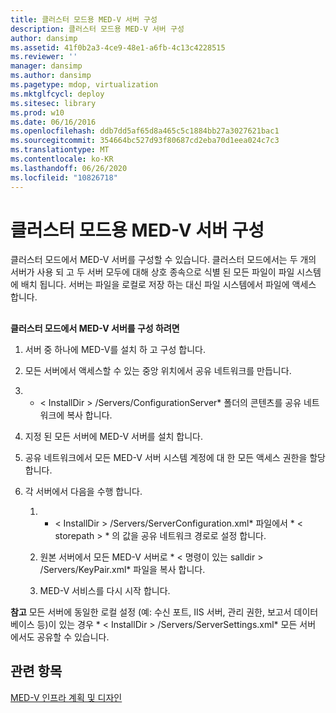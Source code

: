 ```yaml
---
title: 클러스터 모드용 MED-V 서버 구성
description: 클러스터 모드용 MED-V 서버 구성
author: dansimp
ms.assetid: 41f0b2a3-4ce9-48e1-a6fb-4c13c4228515
ms.reviewer: ''
manager: dansimp
ms.author: dansimp
ms.pagetype: mdop, virtualization
ms.mktglfcycl: deploy
ms.sitesec: library
ms.prod: w10
ms.date: 06/16/2016
ms.openlocfilehash: ddb7dd5af65d8a465c5c1884bb27a3027621bac1
ms.sourcegitcommit: 354664bc527d93f80687cd2eba70d1eea024c7c3
ms.translationtype: MT
ms.contentlocale: ko-KR
ms.lasthandoff: 06/26/2020
ms.locfileid: "10826718"
---
```

# 클러스터 모드용 MED-V 서버 구성


클러스터 모드에서 MED-V 서버를 구성할 수 있습니다. 클러스터 모드에서는 두 개의 서버가 사용 되 고 두 서버 모두에 대해 상호 종속으로 식별 된 모든 파일이 파일 시스템에 배치 됩니다. 서버는 파일을 로컬로 저장 하는 대신 파일 시스템에서 파일에 액세스 합니다.

## <a href="" id="bkmk-howtoconfigurethemedvserverinclustermode"></a>


**클러스터 모드에서 MED-V 서버를 구성 하려면**

1.  서버 중 하나에 MED-V를 설치 하 고 구성 합니다.

2.  모든 서버에서 액세스할 수 있는 중앙 위치에서 공유 네트워크를 만듭니다.

3.  * &lt; InstallDir &gt; /Servers/ConfigurationServer* 폴더의 콘텐츠를 공유 네트워크에 복사 합니다.

4.  지정 된 모든 서버에 MED-V 서버를 설치 합니다.

5.  공유 네트워크에서 모든 MED-V 서버 시스템 계정에 대 한 모든 액세스 권한을 할당 합니다.

6.  각 서버에서 다음을 수행 합니다.

    1.  * &lt; InstallDir &gt; /Servers/ServerConfiguration.xml* 파일에서 * &lt; storepath &gt; * 의 값을 공유 네트워크 경로로 설정 합니다.

    2.  원본 서버에서 모든 MED-V 서버로 * &lt; 명령이 있는 salldir &gt; /Servers/KeyPair.xml* 파일을 복사 합니다.

    3.  MED-V 서비스를 다시 시작 합니다.

**참고**  모든 서버에 동일한 로컬 설정 (예: 수신 포트, IIS 서버, 관리 권한, 보고서 데이터베이스 등)이 있는 경우 * &lt; InstallDir &gt; /Servers/ServerSettings.xml* 모든 서버 에서도 공유할 수 있습니다.

 

## 관련 항목


[MED-V 인프라 계획 및 디자인](med-v-infrastructure-planning-and-design.md)

 

 






